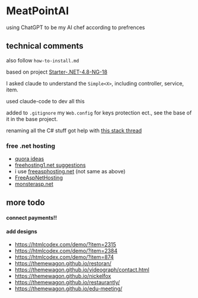# MeatPointAI

using ChatGPT to be my AI chef according to prefrences




## technical comments

also follow `how-to-install.md`

based on project [Starter-.NET-4.8-NG-18](https://github.com/bresleveloper/Starter-.NET-4.8-NG-18/)

I asked claude to understand the `Simple<X>`, including controller, service, item.

used claude-code to dev all this

added to `.gitignore` my `Web.config` for keys protection ect., see the base of it in the base project.


renaming all the C# stuff got help with [this stack thread](https://stackoverflow.com/questions/2043618/proper-way-to-rename-solution-and-directories-in-visual-studio)




### free .net hosting

* [quora ideas](https://www.quora.com/How-can-I-deploy-my-ASP-NET-website-for-free-Are-there-any-good-solutions)
* [freehosting1.net suggestions](https://freehosting1.net/free_aspnet_hosting.aspx)
* i use [freeasphosting.net](https://freeasphosting.net/) (not same as above)
* [FreeAspNetHosting](https://somee.com/FreeAspNetHosting.aspx)
* [monsterasp.net](https://www.monsterasp.net/)



## more todo

#### connect payments!!

#### add designs

* https://htmlcodex.com/demo/?item=2315
* https://htmlcodex.com/demo/?item=2384
* https://htmlcodex.com/demo/?item=874
* https://themewagon.github.io/restoran/
* https://themewagon.github.io/videograph/contact.html
* https://themewagon.github.io/nickelfox
* https://themewagon.github.io/restaurantly/
* https://themewagon.github.io/edu-meeting/